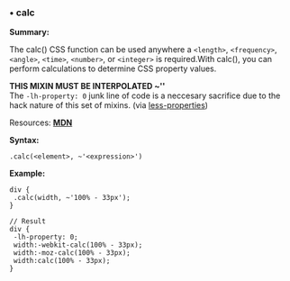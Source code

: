 ### <a name="calc"></a> &#8226; calc
**Summary:**

The calc() CSS function can be used anywhere a `<length>`, `<frequency>`, `<angle>`, `<time>`, `<number>`, or `<integer>` is required.With calc(), you can perform calculations to determine CSS property values.  

**THIS MIXIN MUST BE INTERPOLATED ~''**  
The `-lh-property: 0` junk line of code is a neccesary sacrifice due to the hack nature of this set of mixins. (via [less-properties](https://github.com/borodean/less-properties))

Resources: **[MDN](https://developer.mozilla.org/en-US/docs/Web/CSS/calc)**

**Syntax:**

    .calc(<element>, ~'<expression>')
  
**Example:**

    div {
     .calc(width, ~'100% - 33px');
    }
    
    // Result
    div {
     -lh-property: 0;
     width:-webkit-calc(100% - 33px);
     width:-moz-calc(100% - 33px);
     width:calc(100% - 33px);
    } 
